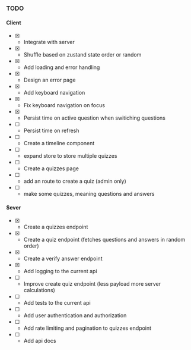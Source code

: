 ### TODO

#### Client

- [x] - Integrate with server
- [x] - Shuffle based on zustand state order or random
- [x] - Add loading and error handling
- [x] - Design an error page
- [x] - Add keyboard navigation
- [x] - Fix keyboard navigation on focus
- [x] - Persist time on active question when switiching questions
- [ ] - Persist time on refresh
- [ ] - Create a timeline component
- [ ] - expand store to store multiple quizzes
- [ ] - Create a quizzes page
- [ ] - add an route to create a quiz (admin only)
- [ ] - make some quizzes, meaning questions and answers

#### Sever

- [x] - Create a quizzes endpoint
- [x] - Create a quiz endpoint (fetches questions and answers in random order)
- [x] - Create a verify answer endpoint
- [x] - Add logging to the current api
- [ ] - Improve create quiz endpoint (less payload more server calculations)
- [ ] - Add tests to the current api
- [ ] - Add user authentication and authorization
- [ ] - Add rate limiting and pagination to quizzes endpoint
- [ ] - Add api docs
